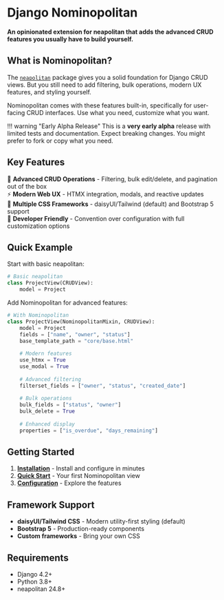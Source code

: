 # Django Nominopolitan

**An opinionated extension for neapolitan that adds the advanced CRUD features you usually have to build yourself.**

## What is Nominopolitan?

The [`neapolitan`](https://github.com/carltongibson/neapolitan/) package gives you a solid foundation for Django CRUD views. But you still need to add filtering, bulk operations, modern UX features, and styling yourself.

Nominopolitan comes with these features built-in, specifically for user-facing CRUD interfaces. Use what you need, customize what you want.

!!! warning "Early Alpha Release"
    This is a **very early alpha** release with limited tests and documentation. Expect breaking changes. You might prefer to fork or copy what you need.

## Key Features

🎯 **Advanced CRUD Operations** - Filtering, bulk edit/delete, and pagination out of the box  
⚡ **Modern Web UX** - HTMX integration, modals, and reactive updates  
🎨 **Multiple CSS Frameworks** - daisyUI/Tailwind (default) and Bootstrap 5 support  
🔧 **Developer Friendly** - Convention over configuration with full customization options  

## Quick Example

Start with basic neapolitan:

```python
# Basic neapolitan
class ProjectView(CRUDView):
    model = Project
```

Add Nominopolitan for advanced features:

```python
# With Nominopolitan
class ProjectView(NominopolitanMixin, CRUDView):
    model = Project
    fields = ["name", "owner", "status"]
    base_template_path = "core/base.html"
    
    # Modern features
    use_htmx = True
    use_modal = True
    
    # Advanced filtering
    filterset_fields = ["owner", "status", "created_date"]
    
    # Bulk operations
    bulk_fields = ["status", "owner"]
    bulk_delete = True
    
    # Enhanced display
    properties = ["is_overdue", "days_remaining"]
```

## Getting Started

1. **[Installation](getting_started.md#installation-dependencies)** - Install and configure in minutes
2. **[Quick Start](getting_started.md#quick-start-tutorial)** - Your first Nominopolitan view
3. **[Configuration](configuration/core_config.md)** - Explore the features

## Framework Support

- **daisyUI/Tailwind CSS** - Modern utility-first styling (default)
- **Bootstrap 5** - Production-ready components
- **Custom frameworks** - Bring your own CSS

## Requirements

- Django 4.2+
- Python 3.8+
- neapolitan 24.8+

